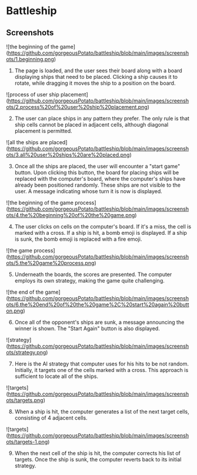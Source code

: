 # Battleship

## Screenshots

![the beginning of the game] (https://github.com/gorgeousPotato/battleship/blob/main/images/screenshots/1.beginning.png)

1. The page is loaded, and the user sees their board along with a board displaying ships that need to be placed. Clicking a ship causes it to rotate, while dragging it moves the ship to a position on the board.

![process of user ship placement] (https://github.com/gorgeousPotato/battleship/blob/main/images/screenshots/2.process%20of%20user%20ship%20placement.png)

2. The user can place ships in any pattern they prefer. The only rule is that ship cells cannot be placed in adjacent cells, although diagonal placement is permitted.

![all the ships are placed] (https://github.com/gorgeousPotato/battleship/blob/main/images/screenshots/3.all%20user%20ships%20are%20placed.png)

3. Once all the ships are placed, the user will encounter a "start game" button. Upon clicking this button, the board for placing ships will be replaced with the computer's board, where the computer's ships have already been positioned randomly. These ships are not visible to the user. A message indicating whose turn it is now is displayed.

![the beginning of the game process] (https://github.com/gorgeousPotato/battleship/blob/main/images/screenshots/4.the%20beginning%20of%20the%20game.png)

4. The user clicks on cells on the computer's board. If it's a miss, the cell is marked with a cross. If a ship is hit, a bomb emoji is displayed. If a ship is sunk, the bomb emoji is replaced with a fire emoji.

![the game process] (https://github.com/gorgeousPotato/battleship/blob/main/images/screenshots/5.the%20game%20process.png)

5. Underneath the boards, the scores are presented. The computer employs its own strategy, making the game quite challenging.

![the end of the game] (https://github.com/gorgeousPotato/battleship/blob/main/images/screenshots/6.the%20end%20of%20the%20game%2C%20start%20again%20button.png)

6. Once all of the opponent's ships are sunk, a message announcing the winner is shown. The "Start Again" button is also displayed.

![strategy] (https://github.com/gorgeousPotato/battleship/blob/main/images/screenshots/strategy.png)

7. Here is the AI strategy that computer uses for his hits to be not random. Initially, it targets one of the cells marked with a cross. This approach is sufficient to locate all of the ships.

![targets] (https://github.com/gorgeousPotato/battleship/blob/main/images/screenshots/targets.png)

8. When a ship is hit, the computer generates a list of the next target cells, consisting of 4 adjacent cells.

![targets] (https://github.com/gorgeousPotato/battleship/blob/main/images/screenshots/targets-1.png)

9. When the next cell of the ship is hit, the computer corrects his list of targets. Once the ship is sunk, the computer reverts back to its initial strategy.
